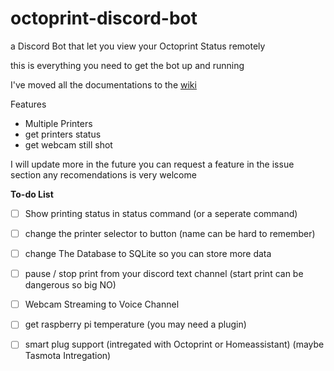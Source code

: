 
# octoprint-discord-bot
a Discord Bot that let you view your Octoprint Status remotely

this is everything you need to get the bot up and running

I've moved all the documentations to the [wiki](https://github.com/ChokunPlayZ/octoprint-discord-bot/wiki)

Features

 - Multiple Printers
 -  get printers status
 - get webcam still shot

I will update more in the future 
you can request a feature in the issue section
any recomendations is very welcome

**To-do List**
 - [ ] Show printing status in status command (or a seperate command)
 - [ ] change the printer selector to button (name can be hard to remember)
 - [ ] change The Database to SQLite so you can store more data
 - [ ] pause / stop print from your discord text channel (start print can be dangerous so big NO)
 - [ ] Webcam Streaming to Voice Channel
 - [ ] get raspberry pi temperature (you may need a plugin)
 - [ ] smart plug support (intregated with Octoprint or Homeassistant) (maybe Tasmota Intregation)

